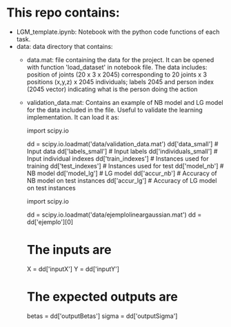 # This repo contains:
  * LGM_template.ipynb: Notebook with the python code functions of each task.
  * data: data directory that contains:
      - data.mat: file containing the data for the project. It can be opened 
                  with function 'load_dataset' in notebook file. The data
                  includes: position of joints (20 x 3 x 2045) corresponding to
                  20 joints x 3 positions (x,y,z) x 2045 individuals; labels
                  2045 and person index (2045 vector) indicating what is the
                  person doing the action
      - validation_data.mat: Contains an example of NB model and LG model for
        the data included in the file. Useful to validate the learning implementation.
        It can load it as:

          import scipy.io

          dd = scipy.io.loadmat('data/validation_data.mat')
          dd['data_small'] # Input data
          dd['labels_small'] # Input labels
          dd['individuals_small'] # Input individual indexes
          dd['train_indexes'] # Instances used for training
          dd['test_indexes']  # Instances used for test
          dd['model_nb']      # NB model
          dd['model_lg']      # LG model
          dd['accur_nb']      # Accuracy of NB model on test instances
          dd['accur_lg']      # Accuracy of LG model on test instances


          import scipy.io

          dd = scipy.io.loadmat('data/ejemplolineargaussian.mat')
          dd = dd['ejemplo'][0]
          # The inputs are
          X = dd['inputX']
          Y = dd['inputY']
          # The expected outputs are
          betas = dd['outputBetas']
          sigma = dd['outputSigma']

